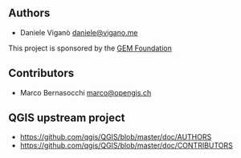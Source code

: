 ## Authors

- Daniele Viganò <daniele@vigano.me>

This project is sponsored by the [GEM Foundation](https://github.com/gem/)

## Contributors

- Marco Bernasocchi <marco@opengis.ch>

## QGIS upstream project

- https://github.com/qgis/QGIS/blob/master/doc/AUTHORS
- https://github.com/qgis/QGIS/blob/master/doc/CONTRIBUTORS
